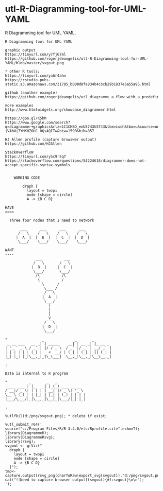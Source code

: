 # utl-R-Diagramming-tool-for-UML-YAML
R Diagramming tool for UML YAML.

    R Diagramming tool for UML YAML

    graphic output
    https://tinyurl.com/y7fj67ml
    https://github.com/rogerjdeangelis/utl-R-Diagramming-tool-for-UML-YAML/blob/master/svgout.png

    * other R tools;
    https://tinyurl.com/ya6r4ahn
    https://rstudio-pubs-static.s3.amazonaws.com/31795_b000d8fa834b4cbcb29b1837e5a55a95.html

    github (another example)
    https://github.com/rogerjdeangelis/utl_diagramme_a_flow_with_a_predefined_order_of_the_nodes

    more examples
    http://www.htmlwidgets.org/showcase_diagrammer.html

    https://goo.gl/K5hM
    https://www.google.com/search?q=diagrammer+graphics&rlz=1C1CHBD_enUS743US743&tbm=isch&tbo=u&source=univ&sa=X&ved=0ahUKEwjnraGIs-jVAhUj7YMKHZOUC_0QsAQITw&biw=1590&bih=857

    HJ Allen profile (capture browswer output)
    https://github.com/HJAllen

    StackOverfloW
    https://tinyurl.com/ybc9r5q7
    https://stackoverflow.com/questions/54224618/diagrammer-does-not-accept-specific-syntax-symbols


        WORKING CODE

            draph {
              layout = twopi
              node [shape = circle]
              A -> {B C D}

    HAVE
    ====

      Three four nodes that I need to network

           ___      ___      ___      ___
          /   \    /   \    /   \    /   \
         |  A  |  |  B  |  |  C  |  |  D  |
          \___/    \___/    \___/    \___/

    WANT
    ----
                  ___          ___
                 /   \       /   \
                |  B  |     |  C  |
                 \___/       \___/
                  /\          /\
                   \          /
                     \      /
                      \___ /
                      /   \
                     |  A  |
                      \___/
                        |
                        |
                        |
                       _V_
                      /   \
                     |  D  |
                      \___/

    *                _              _       _
     _ __ ___   __ _| | _____    __| | __ _| |_ __ _
    | '_ ` _ \ / _` | |/ / _ \  / _` |/ _` | __/ _` |
    | | | | | | (_| |   <  __/ | (_| | (_| | || (_| |
    |_| |_| |_|\__,_|_|\_\___|  \__,_|\__,_|\__\__,_|

    ;

    Data is internal to R program

    *          _       _   _
     ___  ___ | |_   _| |_(_) ___  _ __
    / __|/ _ \| | | | | __| |/ _ \| '_ \
    \__ \ (_) | | |_| | |_| | (_) | | | |
    |___/\___/|_|\__,_|\__|_|\___/|_| |_|

    ;

    %utlfkil(d:/png/svgout.png); * delete if exist;

    %utl_submit_r64('
    source("c:/Program Files/R/R-3.4.0/etc/Rprofile.site",echo=T);
    library(DiagrammeR);
    library(DiagrammeRsvg);
    library(rsvg);
    svgout <- grViz("
      draph {
        layout = twopi
        node [shape = circle]
        A -> {B C D}
      }");
    tmp<-capture.output(rsvg_png(charToRaw(export_svg(svgout)),"d:/png/svgout.png"));
    cat("![Need to capture browser output](svgout){#f:svgout}\n\n");
    ');







